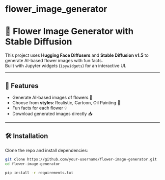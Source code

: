 # flower_image_generator
# 🌸 Flower Image Generator with Stable Diffusion

This project uses **Hugging Face Diffusers** and **Stable Diffusion v1.5** to generate AI-based flower images with fun facts.  
Built with Jupyter widgets (`ipywidgets`) for an interactive UI.

---

## 🚀 Features
- Generate AI-based images of flowers 🌺  
- Choose from **styles**: Realistic, Cartoon, Oil Painting 🎨  
- Fun facts for each flower 💡  
- Download generated images directly 📥  

---

## 🛠️ Installation

Clone the repo and install dependencies:

```bash
git clone https://github.com/your-username/flower-image-generator.git
cd flower-image-generator

pip install -r requirements.txt
